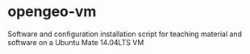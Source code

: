 # opengeo-vm
Software and configuration installation script for teaching material and software on a Ubuntu Mate 14.04LTS VM
